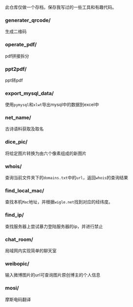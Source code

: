 此仓库仅做一个存档，保存我写过的一些工具和有趣代码。

### generater_qrcode/

生成二维码

### operate_pdf/

pdf拼接拆分

### ppt2pdf/

ppt转pdf

### export_mysql_data/

使用`pymysql`和`xlwt`导出mysql中的数据到excel中

### net_name/

古诗语料获取及取名

### dice_pic/

将给定图片转换为由六个像素组成的新图片

### whois/

查询当前文件夹下的`domains.txt`中的`url`，返回`whois`的查询结果

### find_local_mac/

查找本机`Mac`地址，并根据`wigle.net`找到对应的经纬度。

### find_ip/

查找服务器上尝试暴力登陆服务器的ip，并进行禁止

### chat_room/

局域网内实现简单的聊天室

### weibopic/

输入微博图片的url可查询图片原创博主的个人信息

### mosi/

摩斯电码翻译
